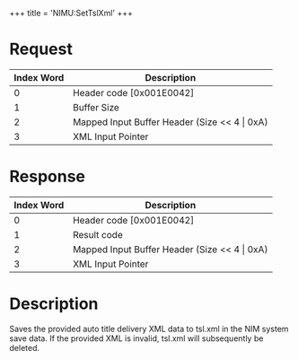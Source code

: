 +++
title = 'NIMU:SetTslXml'
+++

# Request

| Index Word | Description                                     |
|------------|-------------------------------------------------|
| 0          | Header code \[0x001E0042\]                      |
| 1          | Buffer Size                                     |
| 2          | Mapped Input Buffer Header (Size \<\< 4 \| 0xA) |
| 3          | XML Input Pointer                               |

# Response

| Index Word | Description                                     |
|------------|-------------------------------------------------|
| 0          | Header code \[0x001E0042\]                      |
| 1          | Result code                                     |
| 2          | Mapped Input Buffer Header (Size \<\< 4 \| 0xA) |
| 3          | XML Input Pointer                               |

# Description

Saves the provided auto title delivery XML data to tsl.xml in the NIM
system save data. If the provided XML is invalid, tsl.xml will
subsequently be deleted.
